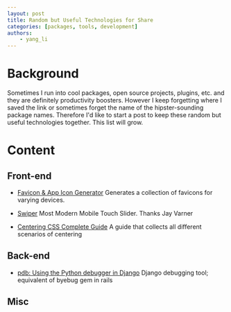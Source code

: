 ```yaml
---
layout: post
title: Random but Useful Technologies for Share
categories: [packages, tools, development]
authors:
    - yang_li
---
```


# Background
Sometimes I run into cool packages, open source projects, plugins, etc. and they are definitely productivity boosters. However I keep forgetting where I saved the link or sometimes forget the name of the hipster-sounding package names. Therefore I'd like to start a post to keep these random but useful technologies together. This list will grow.

# Content

## Front-end

* [Favicon & App Icon Generator](http://www.favicon-generator.org/)
Generates a collection of favicons for varying devices.

* [Swiper](http://idangero.us/swiper/demos)
Most Modern Mobile Touch Slider. Thanks Jay Varner

* [Centering CSS Complete Guide](https://css-tricks.com/centering-css-complete-guide/)
A guide that collects all different scenarios of centering

## Back-end

* [pdb: Using the Python debugger in Django](https://mike.tig.as/blog/2010/09/14/pdb/)
Django debugging tool; equivalent of byebug gem in rails

## Misc
